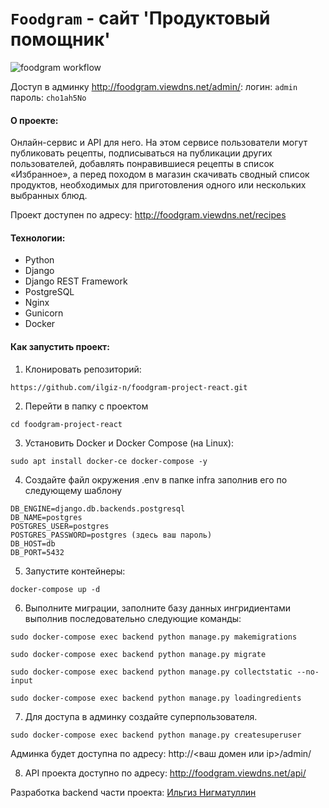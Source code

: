 # `Foodgram` - сайт 'Продуктовый помощник'

![foodgram workflow](https://github.com/ilgiz-n/foodgram-project-react/actions/workflows/yamdb_workflow.yml/badge.svg)

Доcтуп в админку http://foodgram.viewdns.net/admin/:
логин: `admin`
пароль: `cho1ah5No`

#### О проекте:
 Онлайн-сервис и API для него. На этом сервисе пользователи могут публиковать рецепты, подписываться на публикации других пользователей, добавлять понравившиеся рецепты в список «Избранное», а перед походом в магазин скачивать сводный список продуктов, необходимых для приготовления одного или нескольких выбранных блюд.

 Проект доступен по адресу:
 http://foodgram.viewdns.net/recipes

 
#### Технологии:
- Python
- Django
- Django REST Framework
- PostgreSQL
- Nginx
- Gunicorn
- Docker

#### Как запустить проект:

1. Клонировать репозиторий:

```
https://github.com/ilgiz-n/foodgram-project-react.git
```

2. Перейти в папку с проектом

```
cd foodgram-project-react
```

3. Установить Docker и Docker Compose (на Linux):

```
sudo apt install docker-ce docker-compose -y
```

4. Создайте файл окружения .env в папке infra заполнив его по следующему шаблону

```
DB_ENGINE=django.db.backends.postgresql
DB_NAME=postgres
POSTGRES_USER=postgres
POSTGRES_PASSWORD=postgres (здесь ваш пароль)
DB_HOST=db
DB_PORT=5432
```

5. Запустите контейнеры:

```
docker-compose up -d
```

6. Выполните миграции, заполните базу данных ингридиентами выполнив последовательно следующие команды:

```
sudo docker-compose exec backend python manage.py makemigrations
```
```
sudo docker-compose exec backend python manage.py migrate
```
```
sudo docker-compose exec backend python manage.py collectstatic --no-input
```
```
sudo docker-compose exec backend python manage.py loadingredients
```

7. Для доступа в админку создайте суперпользователя. 

```
sudo docker-compose exec backend python manage.py createsuperuser
```
Админка будет доступна по адресу: http://<ваш домен или ip>/admin/

8. API проекта доступно по адресу: 
http://foodgram.viewdns.net/api/


Разработка backend части проекта: [Ильгиз Нигматуллин](https://github.com/ilgiz-n)
